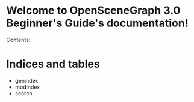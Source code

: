 Welcome to OpenSceneGraph 3.0 Beginner's Guide's documentation!
===============================================================

Contents:

Indices and tables
==================

-   genindex
-   modindex
-   search

